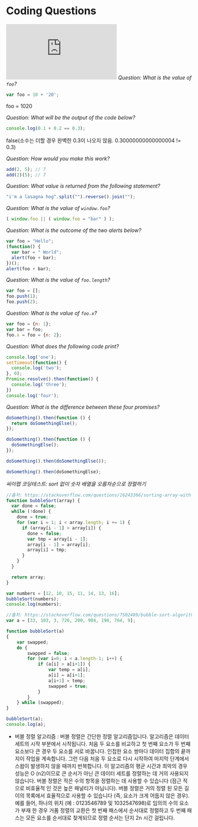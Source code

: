 # Coding Questions
![출처](https://github.com/h5bp/Front-end-Developer-Interview-Questions/blob/master/questions/coding-questions.md)
*Question: What is the value of `foo`?*
```javascript
var foo = 10 + '20';
```
foo = 1020

*Question: What will be the output of the code below?*
```javascript
console.log(0.1 + 0.2 == 0.3);
```
false(소수는 더할 경우 완벽한 0.3이 나오지 않음. 0.30000000000000004 != 0.3)

*Question: How would you make this work?*
```javascript
add(2, 5); // 7
add(2)(5); // 7
```

*Question: What value is returned from the following statement?*
```javascript
"i'm a lasagna hog".split("").reverse().join("");
```

*Question: What is the value of `window.foo`?*
```javascript
( window.foo || ( window.foo = "bar" ) );
```

*Question: What is the outcome of the two alerts below?*
```javascript
var foo = "Hello";
(function() {
  var bar = " World";
  alert(foo + bar);
})();
alert(foo + bar);
```

*Question: What is the value of `foo.length`?*
```javascript
var foo = [];
foo.push(1);
foo.push(2);
```

*Question: What is the value of `foo.x`?*
```javascript
var foo = {n: 1};
var bar = foo;
foo.x = foo = {n: 2};
```

*Question: What does the following code print?*
```javascript
console.log('one');
setTimeout(function() {
  console.log('two');
}, 0);
Promise.resolve().then(function() {
  console.log('three');
})
console.log('four');
```

*Question: What is the difference between these four promises?*
```javascript
doSomething().then(function () {
  return doSomethingElse();
});

doSomething().then(function () {
  doSomethingElse();
});

doSomething().then(doSomethingElse());

doSomething().then(doSomethingElse);
```

*씨이랩 코딩테스트: sort 없이 숫자 배열을 오름차순으로 정렬하기*
```javascript
//출처: https://stackoverflow.com/questions/16243366/sorting-array-with-numbers-without-sort-method
function bubbleSort(array) {
  var done = false;
  while (!done) {
    done = true;
    for (var i = 1; i < array.length; i += 1) {
      if (array[i - 1] > array[i]) {
        done = false;
        var tmp = array[i - 1];
        array[i - 1] = array[i];
        array[i] = tmp;
      }
    }
  }

  return array;
}

var numbers = [12, 10, 15, 11, 14, 13, 16];
bubbleSort(numbers);
console.log(numbers);
```
```javascript
//출처: https://stackoverflow.com/questions/7502489/bubble-sort-algorithm-javascript
var a = [33, 103, 3, 726, 200, 984, 198, 764, 9];

function bubbleSort(a)
{
    var swapped;
    do {
        swapped = false;
        for (var i=0; i < a.length-1; i++) {
            if (a[i] > a[i+1]) {
                var temp = a[i];
                a[i] = a[i+1];
                a[i+1] = temp;
                swapped = true;
            }
        }
    } while (swapped);
}

bubbleSort(a);
console.log(a);
```
- 버블 정렬 알고리즘 : 버블 정렬은 간단한 정렬 알고리즘입니다. 알고리즘은 데이터 세트의 시작 부분에서 시작됩니다. 처음 두 요소를 비교하고 첫 번째 요소가 두 번째 요소보다 큰 경우 두 요소를 서로 바꿉니다. 인접한 요소 쌍마다 데이터 집합의 끝까지이 작업을 계속합니다. 그런 다음 처음 두 요소로 다시 시작하여 마지막 단계에서 스왑이 발생하지 않을 때까지 반복합니다. 이 알고리즘의 평균 시간과 최악의 경우 성능은 O (n2)이므로 큰 순서가 아닌 큰 데이터 세트를 정렬하는 데 거의 사용되지 않습니다. 버블 정렬은 적은 수의 항목을 정렬하는 데 사용할 수 있습니다 (점근 적으로 비효율적 인 것은 높은 패널티가 아닙니다). 버블 정렬은 거의 정렬 된 모든 길이의 목록에서 효율적으로 사용할 수 있습니다 (즉, 요소가 크게 어둡지 않은 경우). 예를 들어, 하나의 위치 (예 : 0123546789 및 1032547698)로 임의의 수의 요소가 부재 한 경우 거품 정렬의 교환은 첫 번째 패스에서 순서대로 정렬하고 두 번째 패스는 모든 요소를 ​​순서대로 찾게되므로 정렬 순서는 단지 2n 시간 걸립니다.
